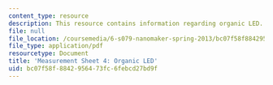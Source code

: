 ```yaml
---
content_type: resource
description: This resource contains information regarding organic LED.
file: null
file_location: /coursemedia/6-s079-nanomaker-spring-2013/bc07f58f8842956473fc6febcd27bd9f_MIT6_S079S13_lab04.pdf
file_type: application/pdf
resourcetype: Document
title: 'Measurement Sheet 4: Organic LED'
uid: bc07f58f-8842-9564-73fc-6febcd27bd9f
---
```

